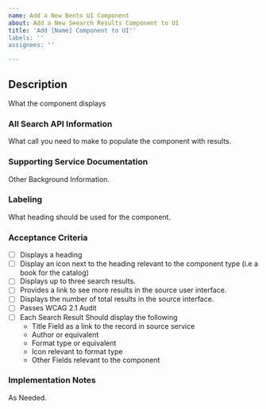 ```yaml
---
name: Add a New Bento UI Component
about: Add a New Seearch Results Component to UI
title: 'Add [Name] Component to UI''
labels: ''
assignees: ''

---
```


## Description
What the component displays

### All Search API Information
What call you need to make to populate the component with results.

### Supporting Service Documentation
Other Background Information.

### Labeling
What heading should be used for the component. 

### Acceptance Criteria

- [ ] Displays a heading
- [ ] Display an icon next to the heading relevant to the component type (i.e a book for the catalog)
- [ ] Displays up to three search results. 
- [ ] Provides a link to see more results in the source user interface.
- [ ] Displays the number of total results in the source interface. 
- [ ] Passes WCAG 2.1 Audit
- [ ] Each Search Result Should display the following
    * Title Field as a link to the record in source service
    * Author or equivalent
    * Format type or equivalent
    * Icon relevant to format type
    * Other Fields relevant to the component

### Implementation Notes
As Needed. 
